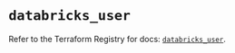 # `databricks_user`

Refer to the Terraform Registry for docs: [`databricks_user`](https://registry.terraform.io/providers/databricks/databricks/1.60.0/docs/resources/user).
